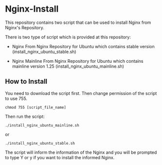 # Nginx-Install

This repository contains two script that can be used to install Nginx from Nginx's Repository.

There is two type of script which is provided at this repository:

- Nginx From Nginx Repository for Ubuntu which contains stable version (install_nginx_ubuntu_stable.sh)

- Nginx Mainline From Nginx Repository for Ubuntu which contains mainline version 1.25 (install_nginx_ubuntu_mainline.sh)

## How to Install

You need to download the script first. Then change permission of the script to use 755.

```
chmod 755 [script_file_name]
```

Then run the script:
```
./install_nginx_ubuntu_mainline.sh
```
or
```
./install_nginx_ubuntu_stable.sh
```

The script will inform the information of the Nginx and you will be prompted to type Y or y if you want to install the informed Nginx.